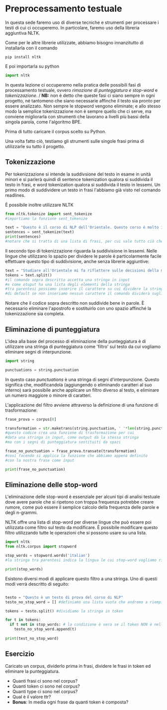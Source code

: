 # Preprocessamento testuale

In questa sede faremo uso di diverse tecniche e strumenti per processare i testi di cui ci occuperemo. In particolare, faremo uso della libreria aggiuntiva NLTK.

Come per le altre librerie utilizzate, abbiamo bisogno innanzitutto di installarla con il comando
```
pip install nltk
```
E poi importarla su python
```python
import nltk
```

In questa lezione ci occuperemo nella pratica delle possibili fasi di processamento testuale, ovvero *rimozione di punteggiatura e stop-word* e *tokenizzazione*. /
**NB:** non è detto che queste fasi ci siano sempre in ogni progetto, né tantomeno che siano necessarie affinche il testo sia pronto per essere analizzato. Non sempre le stopword vengono eliminate; e allo stesso modo la semplice tokenizzazione non è sempre quello che ci serve, ma conviene migliorarla con strumenti che lavorano a livelli più bassi della singola parola, come l'algoritmo BPE.

Prima di tutto caricare il corpus scelto su Python.

Una volta fatto ciò, testiamo gli strumenti sulle singole frasi prima di utilizzarle su tutto il progetto.

## Tokenizzazione

Per tokenizzazione si intende la suddivsione del testo in esame in unità minori e si parlerà quindi di sentence tokenization qualora si suddivida il testo in frasi, e word tokenization qualora si suddivida il testo in lessemi. Un primo modo di suddividere un testo in frasi l'abbiamo già visto nel comando readlines. 

È possibile inoltre utilizzare NLTK
```python
from nltk.tokenize import sent_tokenize
#importiamo la funzione sent_tokenize

text = "Questo è il corso di NLP dell'Orientale. Questo corso è molto interessante. Mi sto divertendo da morire."
sentences = sent_tokenize(text)
print(sentences)
#notare che si tratta di una lista di frasi, per cui vale tutto ciò che è stato detto sulle liste
```
Il secondo tipo di tokenizzazione riguarda la suddivisione in lessemi. Nelle lingue che utilizzano lo spazio per dividere le parole è particolarmente facile effettuare questo tipo di suddivisione, anche senza librerie aggiuntive:
```python
text = "Studiare all'Orientale mi fa riflettere sulle decisioni della mia vita"
tokens = text.split()
#il comando sopra descritto accetta una stringa in input
#e come otuput ha una lista degli elementi della stringa
#tra parentesi possiamo inserire il carattere su cui dividere la stringa
#di default se non inseriamo nessun carattere il comando dividerà sugli spazi
```
Notare che il codice sopra descritto non suddivide bene in parole. È necessario eliminare l'apostrofo e sostituirlo con uno spazio affinché la tokenizzazione sia completa.


## Eliminazione di punteggiatura 

L'idea alla base del processo di eliminazione della punteggiatura è di utilizzare una stringa di punteggiatura come 'filtro' sul testo da cui vogliamo eliminare segni di interpunzione.

```python
import string

punctuations = string.punctuation
```
In questo caso *punctuations* è una stringa di segni d'interpunzione. Questo significa che, modificandola (aggiungendo o eliminando caratteri al suo interno) sarà possibile anche applicare un filtro diverso al testo, e eliminare un numero maggiore o minore di caratteri.

L'applicazione del filtro avviene attraverso la definizione di una funzione di trasformazione:

```python
frase_prova = corpus[0]

transformation = str.maketrans(string.punctuation, ' '*len(string.punctuation))
#questo codice crea una funzione di trasformazione per cui
#data una stringa in input, come output dà la stessa stringa 
#ma con i segni di punteggiatura sostituiti da spazi

frase_no_punctuation = frase_prova.transate(transformation)
#così facendo si applica la funzione che abbiamo appena definito
#con la nostra frase come input

print(frase_no_punctuation)
```
## Eliminazione delle stop-word

L'eliminazione delle stop-word è essenziale per alcuni tipi di analisi testuale dove avere parole che si ripetono con troppa frequenza potrebbe creare rumore, come può essere il semplice calcolo della frequenza delle parole e degli n-grammi. 

NLTK offre una lista di stop-word per diverse lingue che può essere poi utilizzata come filtro sul testo da modificare. È possibile modificare questo filtro utilizzando tutte le operazioni che si possono usare su una lista.

```python
import nltk
from nltk.corpus import stopword

stop_words = stopword.words('italian')
#la stringa tra parentesi indica la lingua le cui stop-word vogliamo rimuovere

print(stop_words)
```
Esistono diversi modi di applicare questo filtro a una stringa. Uno di questi modi verrà descritto di seguito:
```python

testo = "Questo è un testo di prova del corso di NLP"
testo_no_stop_word = [] #definiamo una lista vuota che andremo a riempire con i token che non sono stop-word

tokens = testo.split() #dividiamo la stringa in token

for t in tokens:
  if t not in stop_words: # la condizione è vera se il token NON è nella lista di stop-word
    testo_no_stop_word.append(t)
    
print(test_no_stop_word)    
```

## Esercizio

Caricato un corpus, dividerlo prima in frasi, dividere le frasi in token ed eliminare la punteggiatura.

- Quanti frasi ci sono nel corpus?
- Quanti token ci sono nel corpus?
- Quanti type ci sono nel corpus?
- Qual è il valore ttr?
- **Bonus**: In media ogni frase da quanti token è composta?



